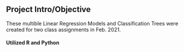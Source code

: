 ## Project Intro/Objective

These multible Linear Regression Models and Classification Trees were created for two class assignments in Feb. 2021. 

#### Utilized R and Python
